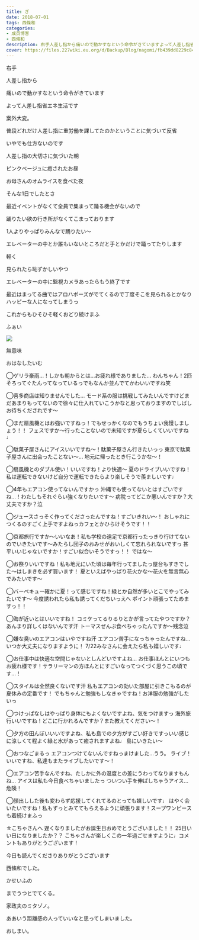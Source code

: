 ```yaml
---
title: ぎ
date: 2018-07-01
tags: 西條和
categories: 
- 成员博客
- 西條和
description: 右手人差し指から痛いので動かすなという命令がきていますよって人差し指省エネ生活です案外大変...
cover: https://files.227wiki.eu.org/d/Backup/Blog/nagomi/fb439dd8229c8459fea90272b9359.jpg 
---
```














右手












人差し指から



痛いので動かすなという命令がきています










よって人差し指省エネ生活です












案外大変。









普段どれだけ人差し指に重労働を課してたのかということに気づいて反省











いやでも仕方ないのです











人差し指の大切さに気づいた朝












ピンクベージュに癒されたお昼











お母さんのオムライスを食べた夜














そんな1日でしたとさ












最近イベントがなくて全員で集まって踊る機会がないので










踊りたい欲の行き所がなくてこまっております












1人よりやっぱりみんなで踊りたい〜












エレベーターの中とか誰もいないところだと手とかだけで踊ってたりします







軽く







見られたら恥ずかしいやつ


















エレベーターの中に監視カメラあったらもう終了です











最近はまってる曲ではアロハポーズがでてくるので丁度そこを見られるとかなりハッピーな人になってしまうっ












これからもひそひそ軽くおどり続けまふ















ふぁい






![](https://files.227wiki.eu.org/d/Backup/Blog/nagomi/fb439dd8229c8459fea90272b9359.jpg)











無意味











おはなしたいむ






◯ゲリラ豪雨…！しかも朝からとは…お疲れ様でありました…
わんちゃん！2匹そろってぐたんってなっているっでもなんか並んでてかわいいですね笑







◯喜多商店は知りませんでした…
モード系の服は挑戦してみたいんですけどまだあまりもってないので徐々に仕入れていこうかなと思っておりますのでしばしお待ちくだされです〜







◯まだ扇風機とはお強いですねっ！でもせっかくなのでもうちょい我慢しましょう！！
フェスですか〜行ったことないので未知ですが夏らしくていいですね♩







◯駄菓子屋さんにアイスいいですね〜！駄菓子屋さん行きたいっっ
東京で駄菓子屋さんに出会ったことない〜…
地元に帰ったとき行こうかな〜！







◯扇風機とのダブル使い！いいですね！より快適〜
夏のドライブいいですね！私は運転できないけど自分で運転できたらより楽しそうで羨ましいです♩







◯4年もエアコン使ってないんですかっ
沖縄でも使ってないとはすごいですね…！わたしもそれぐらい強くなりたいです〜
病院ってどこか悪いんですか？大丈夫ですか？泣





◯ジュースさっそく作ってくださったんですね！すごいきれい〜！
おしゃれにつくるのすごく上手ですよねっカフェとかひらけそうです！！








◯京都旅行ですか〜いいなあ！私も学校の遠足で京都行ったっきり行けてないのでいきたいです〜みたらし団子のおみせがおいしくて忘れられないですっ
甚平いいじゃないですか！すごい似合いそうですっ！！
ではな〜








◯お祭りいいですね！私も地元にいた頃は毎年行ってましたっ屋台もすきでした〜はしまきを必ず買います！
夏といえばやっぱり花火かな〜花火を無言無心でみたいです〜







◯バーベキュー確かに夏！って感じですね！緑とか自然が多いとこでやってみたいです〜
今度誘われたら私も誘ってくだちいっえへ
ポイント頑張ってためますっ！！





◯海が近いとはいいですね！
コミケってるりるりとかが言ってたやつですか？あんまり詳しくはないんです汗
トーマスぜんぶ食べちゃったんですか〜残念泣









◯嫌な臭いのエアコンはいやですね汗
エアコン苦手になっちゃったんですね…いつか大丈夫になりますように！
7/22みなさんに会えたら私も嬉しいです♩







◯お仕事中は快適な空間じゃないとしんどいですよね…
お仕事ほんとにいつもお疲れ様です！サラリーマンの方ほんとにすごいなってつくづく思うこの頃です…！








◯スタイルは全然良くないです汗
私もエアコンの効いた部屋に引きこもるのが夏休みの定番です！
でもちゃんと勉強もしなきゃですね！お洋服の勉強がしたいっ







◯つけっぱなしはやっぱり身体にもよくないですよね、気をつけますっ
海外旅行いいですね！どこに行かれるんですか？また教えてください〜！








◯夕方の田んぼいいいですよね、私も島での夕方がすごい好きですっいい感じに涼しくて程よく緑と水があって癒されますよね♩
島にいきたい〜







◯おつなごまるっ
エアコンつけてないんですねっまけました…うう。
ライブ！いいですね、私達もまたライブしたいです〜！







◯エアコン苦手なんですね、たしかに外の温度との差にうわってなりますもんね…
アイスは私も今日食べちゃいましたっ
ついつい手を伸ばしちゃうアイス…危険！







◯顏出しした後も変わらず応援してくれてるのとっても嬉しいです♩
はやく会いたいですね！私もずっとみててもらえるように頑張ります！スープワンピースも着続けまふっ





☆こちゃさんへ
遅くなりましたがお誕生日おめでとうございました！！
25日いい日になりましたか？？
こちゃさんが楽しくこの一年過ごせますように♩コメントもありがとうございます！














今日も読んでくださりありがとうございます












西條和でした。







かせいふの







までうつとでてくる。










家政夫のミタゾノ。








ああいう距離感の人っていいなと思ってしまいました。











おしまい。


